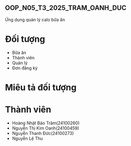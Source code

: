 ## OOP_N05_T3_2025_TRAM_OANH_DUC
Ứng dụng quản lý calo bữa ăn


#  Đối tượng
- Bữa ăn
- Thành viên
- Quản lý
- Đơn đăng ký
 


# Miêu tả đối tượng

# Thành viên
- Hoàng Nhật Bảo Trâm(24100260)
- Nguyễn Thị Kim Oanh(24100459)
- Nguyễn Thanh Đức(24100273)
- Nguyễn Lệ Thu 

